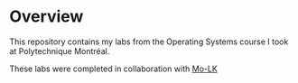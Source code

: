 # Overview

This repository contains my labs from the Operating Systems course I took at Polytechnique Montréal.

These labs were completed in collaboration with [Mo-LK](https://github.com/Mo-LK)
